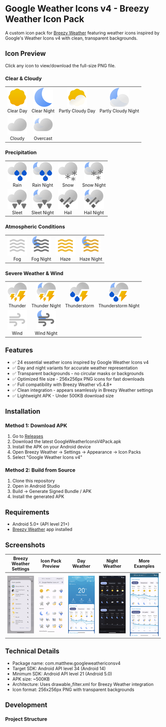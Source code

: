 # Google Weather Icons v4 - Breezy Weather Icon Pack
A custom icon pack for [Breezy Weather](https://github.com/breezy-weather/breezy-weather) featuring weather icons inspired by Google's Weather Icons v4 with clean, transparent backgrounds.

## Icon Preview
Click any icon to view/download the full-size PNG file.

### Clear & Cloudy
<table>
  <tr>
    <td align="center">
      <a href="https://raw.githubusercontent.com/mbatthew/GoogleWeatherIconsV4Pack/main/app/src/main/res/drawable/weather_clear_day.png">
        <img src="https://raw.githubusercontent.com/mbatthew/GoogleWeatherIconsV4Pack/main/app/src/main/res/drawable/weather_clear_day.png" width="64" alt="Clear Day"/>
      </a>
      <br/>Clear Day
    </td>
    <td align="center">
      <a href="https://raw.githubusercontent.com/mbatthew/GoogleWeatherIconsV4Pack/main/app/src/main/res/drawable/weather_clear_night.png">
        <img src="https://raw.githubusercontent.com/mbatthew/GoogleWeatherIconsV4Pack/main/app/src/main/res/drawable/weather_clear_night.png" width="64" alt="Clear Night"/>
      </a>
      <br/>Clear Night
    </td>
    <td align="center">
      <a href="https://raw.githubusercontent.com/mbatthew/GoogleWeatherIconsV4Pack/main/app/src/main/res/drawable/weather_partly_cloudy_day.png">
        <img src="https://raw.githubusercontent.com/mbatthew/GoogleWeatherIconsV4Pack/main/app/src/main/res/drawable/weather_partly_cloudy_day.png" width="64" alt="Partly Cloudy Day"/>
      </a>
      <br/>Partly Cloudy Day
    </td>
    <td align="center">
      <a href="https://raw.githubusercontent.com/mbatthew/GoogleWeatherIconsV4Pack/main/app/src/main/res/drawable/weather_partly_cloudy_night.png">
        <img src="https://raw.githubusercontent.com/mbatthew/GoogleWeatherIconsV4Pack/main/app/src/main/res/drawable/weather_partly_cloudy_night.png" width="64" alt="Partly Cloudy Night"/>
      </a>
      <br/>Partly Cloudy Night
    </td>
  </tr>
  <tr>
    <td align="center">
      <a href="https://raw.githubusercontent.com/mbatthew/GoogleWeatherIconsV4Pack/main/app/src/main/res/drawable/weather_cloudy_day.png">
        <img src="https://raw.githubusercontent.com/mbatthew/GoogleWeatherIconsV4Pack/main/app/src/main/res/drawable/weather_cloudy_day.png" width="64" alt="Cloudy"/>
      </a>
      <br/>Cloudy
    </td>
    <td align="center">
      <a href="https://raw.githubusercontent.com/mbatthew/GoogleWeatherIconsV4Pack/main/app/src/main/res/drawable/weather_cloudy_night.png">
        <img src="https://raw.githubusercontent.com/mbatthew/GoogleWeatherIconsV4Pack/main/app/src/main/res/drawable/weather_cloudy_night.png" width="64" alt="Overcast"/>
      </a>
      <br/>Overcast
    </td>
    <td align="center"></td>
    <td align="center"></td>
  </tr>
</table>

### Precipitation
<table>
  <tr>
    <td align="center">
      <a href="https://raw.githubusercontent.com/mbatthew/GoogleWeatherIconsV4Pack/main/app/src/main/res/drawable/weather_rain_day.png">
        <img src="https://raw.githubusercontent.com/mbatthew/GoogleWeatherIconsV4Pack/main/app/src/main/res/drawable/weather_rain_day.png" width="64" alt="Rain"/>
      </a>
      <br/>Rain
    </td>
    <td align="center">
      <a href="https://raw.githubusercontent.com/mbatthew/GoogleWeatherIconsV4Pack/main/app/src/main/res/drawable/weather_rain_night.png">
        <img src="https://raw.githubusercontent.com/mbatthew/GoogleWeatherIconsV4Pack/main/app/src/main/res/drawable/weather_rain_night.png" width="64" alt="Rain Night"/>
      </a>
      <br/>Rain Night
    </td>
    <td align="center">
      <a href="https://raw.githubusercontent.com/mbatthew/GoogleWeatherIconsV4Pack/main/app/src/main/res/drawable/weather_snow_day.png">
        <img src="https://raw.githubusercontent.com/mbatthew/GoogleWeatherIconsV4Pack/main/app/src/main/res/drawable/weather_snow_day.png" width="64" alt="Snow"/>
      </a>
      <br/>Snow
    </td>
    <td align="center">
      <a href="https://raw.githubusercontent.com/mbatthew/GoogleWeatherIconsV4Pack/main/app/src/main/res/drawable/weather_snow_night.png">
        <img src="https://raw.githubusercontent.com/mbatthew/GoogleWeatherIconsV4Pack/main/app/src/main/res/drawable/weather_snow_night.png" width="64" alt="Snow Night"/>
      </a>
      <br/>Snow Night
    </td>
  </tr>
  <tr>
    <td align="center">
      <a href="https://raw.githubusercontent.com/mbatthew/GoogleWeatherIconsV4Pack/main/app/src/main/res/drawable/weather_sleet_day.png">
        <img src="https://raw.githubusercontent.com/mbatthew/GoogleWeatherIconsV4Pack/main/app/src/main/res/drawable/weather_sleet_day.png" width="64" alt="Sleet"/>
      </a>
      <br/>Sleet
    </td>
    <td align="center">
      <a href="https://raw.githubusercontent.com/mbatthew/GoogleWeatherIconsV4Pack/main/app/src/main/res/drawable/weather_sleet_night.png">
        <img src="https://raw.githubusercontent.com/mbatthew/GoogleWeatherIconsV4Pack/main/app/src/main/res/drawable/weather_sleet_night.png" width="64" alt="Sleet Night"/>
      </a>
      <br/>Sleet Night
    </td>
    <td align="center">
      <a href="https://raw.githubusercontent.com/mbatthew/GoogleWeatherIconsV4Pack/main/app/src/main/res/drawable/weather_hail_day.png">
        <img src="https://raw.githubusercontent.com/mbatthew/GoogleWeatherIconsV4Pack/main/app/src/main/res/drawable/weather_hail_day.png" width="64" alt="Hail"/>
      </a>
      <br/>Hail
    </td>
    <td align="center">
      <a href="https://raw.githubusercontent.com/mbatthew/GoogleWeatherIconsV4Pack/main/app/src/main/res/drawable/weather_hail_night.png">
        <img src="https://raw.githubusercontent.com/mbatthew/GoogleWeatherIconsV4Pack/main/app/src/main/res/drawable/weather_hail_night.png" width="64" alt="Hail Night"/>
      </a>
      <br/>Hail Night
    </td>
  </tr>
</table>

### Atmospheric Conditions
<table>
  <tr>
    <td align="center">
      <a href="https://raw.githubusercontent.com/mbatthew/GoogleWeatherIconsV4Pack/main/app/src/main/res/drawable/weather_fog_day.png">
        <img src="https://raw.githubusercontent.com/mbatthew/GoogleWeatherIconsV4Pack/main/app/src/main/res/drawable/weather_fog_day.png" width="64" alt="Fog"/>
      </a>
      <br/>Fog
    </td>
    <td align="center">
      <a href="https://raw.githubusercontent.com/mbatthew/GoogleWeatherIconsV4Pack/main/app/src/main/res/drawable/weather_fog_night.png">
        <img src="https://raw.githubusercontent.com/mbatthew/GoogleWeatherIconsV4Pack/main/app/src/main/res/drawable/weather_fog_night.png" width="64" alt="Fog Night"/>
      </a>
      <br/>Fog Night
    </td>
    <td align="center">
      <a href="https://raw.githubusercontent.com/mbatthew/GoogleWeatherIconsV4Pack/main/app/src/main/res/drawable/weather_haze_day.png">
        <img src="https://raw.githubusercontent.com/mbatthew/GoogleWeatherIconsV4Pack/main/app/src/main/res/drawable/weather_haze_day.png" width="64" alt="Haze"/>
      </a>
      <br/>Haze
    </td>
    <td align="center">
      <a href="https://raw.githubusercontent.com/mbatthew/GoogleWeatherIconsV4Pack/main/app/src/main/res/drawable/weather_haze_night.png">
        <img src="https://raw.githubusercontent.com/mbatthew/GoogleWeatherIconsV4Pack/main/app/src/main/res/drawable/weather_haze_night.png" width="64" alt="Haze Night"/>
      </a>
      <br/>Haze Night
    </td>
  </tr>
</table>

### Severe Weather & Wind
<table>
  <tr>
    <td align="center">
      <a href="https://raw.githubusercontent.com/mbatthew/GoogleWeatherIconsV4Pack/main/app/src/main/res/drawable/weather_thunder_day.png">
        <img src="https://raw.githubusercontent.com/mbatthew/GoogleWeatherIconsV4Pack/main/app/src/main/res/drawable/weather_thunder_day.png" width="64" alt="Thunder"/>
      </a>
      <br/>Thunder
    </td>
    <td align="center">
      <a href="https://raw.githubusercontent.com/mbatthew/GoogleWeatherIconsV4Pack/main/app/src/main/res/drawable/weather_thunder_night.png">
        <img src="https://raw.githubusercontent.com/mbatthew/GoogleWeatherIconsV4Pack/main/app/src/main/res/drawable/weather_thunder_night.png" width="64" alt="Thunder Night"/>
      </a>
      <br/>Thunder Night
    </td>
    <td align="center">
      <a href="https://raw.githubusercontent.com/mbatthew/GoogleWeatherIconsV4Pack/main/app/src/main/res/drawable/weather_thunderstorm_day.png">
        <img src="https://raw.githubusercontent.com/mbatthew/GoogleWeatherIconsV4Pack/main/app/src/main/res/drawable/weather_thunderstorm_day.png" width="64" alt="Thunderstorm"/>
      </a>
      <br/>Thunderstorm
    </td>
    <td align="center">
      <a href="https://raw.githubusercontent.com/mbatthew/GoogleWeatherIconsV4Pack/main/app/src/main/res/drawable/weather_thunderstorm_night.png">
        <img src="https://raw.githubusercontent.com/mbatthew/GoogleWeatherIconsV4Pack/main/app/src/main/res/drawable/weather_thunderstorm_night.png" width="64" alt="Thunderstorm Night"/>
      </a>
      <br/>Thunderstorm Night
    </td>
  </tr>
  <tr>
    <td align="center">
      <a href="https://raw.githubusercontent.com/mbatthew/GoogleWeatherIconsV4Pack/main/app/src/main/res/drawable/weather_wind_day.png">
        <img src="https://raw.githubusercontent.com/mbatthew/GoogleWeatherIconsV4Pack/main/app/src/main/res/drawable/weather_wind_day.png" width="64" alt="Wind"/>
      </a>
      <br/>Wind
    </td>
    <td align="center">
      <a href="https://raw.githubusercontent.com/mbatthew/GoogleWeatherIconsV4Pack/main/app/src/main/res/drawable/weather_wind_night.png">
        <img src="https://raw.githubusercontent.com/mbatthew/GoogleWeatherIconsV4Pack/main/app/src/main/res/drawable/weather_wind_night.png" width="64" alt="Wind Night"/>
      </a>
      <br/>Wind Night
    </td>
    <td align="center"></td>
    <td align="center"></td>
  </tr>
</table>

## Features
- ✅ 24 essential weather icons inspired by Google Weather Icons v4
- ✅ Day and night variants for accurate weather representation  
- ✅ Transparent backgrounds - no circular masks or backgrounds
- ✅ Optimized file size - 256x256px PNG icons for fast downloads
- ✅ Full compatibility with Breezy Weather v5.4.8+
- ✅ Clean integration - appears seamlessly in Breezy Weather settings
- ✅ Lightweight APK - Under 500KB download size

## Installation
### Method 1: Download APK
1. Go to [Releases](https://github.com/mbatthew/GoogleWeatherIconsV4Pack/releases)
2. Download the latest GoogleWeatherIconsV4Pack.apk
3. Install the APK on your Android device
4. Open Breezy Weather → Settings → Appearance → Icon Packs
5. Select "Google Weather Icons v4"

### Method 2: Build from Source
1. Clone this repository
2. Open in Android Studio
3. Build → Generate Signed Bundle / APK
4. Install the generated APK

## Requirements
- Android 5.0+ (API level 21+)
- [Breezy Weather](https://github.com/breezy-weather/breezy-weather) app installed

## Screenshots
| Breezy Weather Settings | Icon Pack Preview | Day Weather | Night Weather | More Examples |
|------------------------|-------------------|-------------|---------------|---------------|
| ![Settings](https://raw.githubusercontent.com/mbatthew/GoogleWeatherIconsV4Pack/main/app/src/main/assets/settings.png) | ![Preview](https://raw.githubusercontent.com/mbatthew/GoogleWeatherIconsV4Pack/main/app/src/main/assets/preview.png) | ![Weather Day](https://raw.githubusercontent.com/mbatthew/GoogleWeatherIconsV4Pack/main/app/src/main/assets/weather1.png) | ![Weather Night](https://raw.githubusercontent.com/mbatthew/GoogleWeatherIconsV4Pack/main/app/src/main/assets/weather-night.png) | ![Weather 2](https://raw.githubusercontent.com/mbatthew/GoogleWeatherIconsV4Pack/main/app/src/main/assets/weather2.png) |

## Technical Details
- Package name: com.matthew.googleweathericonsv4
- Target SDK: Android API level 34 (Android 14)
- Minimum SDK: Android API level 21 (Android 5.0)
- APK size: ~500KB
- Architecture: Uses drawable_filter.xml for Breezy Weather integration
- Icon format: 256x256px PNG with transparent backgrounds

## Development
### Project Structure
